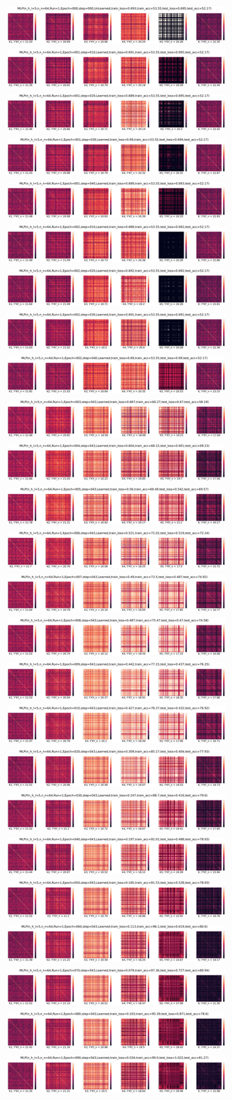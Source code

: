 <p align="center"> <img src= 'all_figs/MLP(n_h_l=5,n_n=64,Run=1,Epoch=000,step=000,UnLearned,train_loss=0.693,train_acc=53.55,test_loss=0.695,test_acc=52.17).png' /> </p>
<p align="center"> <img src= 'all_figs/MLP(n_h_l=5,n_n=64,Run=1,Epoch=001,step=010,Learned,train_loss=0.691,train_acc=53.55,test_loss=0.695,test_acc=52.17).png' /> </p>
<p align="center"> <img src= 'all_figs/MLP(n_h_l=5,n_n=64,Run=1,Epoch=001,step=020,Learned,train_loss=0.689,train_acc=53.55,test_loss=0.695,test_acc=52.17).png' /> </p>
<p align="center"> <img src= 'all_figs/MLP(n_h_l=5,n_n=64,Run=1,Epoch=001,step=030,Learned,train_loss=0.69,train_acc=53.55,test_loss=0.694,test_acc=52.17).png' /> </p>
<p align="center"> <img src= 'all_figs/MLP(n_h_l=5,n_n=64,Run=1,Epoch=001,step=040,Learned,train_loss=0.689,train_acc=53.55,test_loss=0.693,test_acc=52.17).png' /> </p>
<p align="center"> <img src= 'all_figs/MLP(n_h_l=5,n_n=64,Run=1,Epoch=002,step=010,Learned,train_loss=0.689,train_acc=53.55,test_loss=0.692,test_acc=52.17).png' /> </p>
<p align="center"> <img src= 'all_figs/MLP(n_h_l=5,n_n=64,Run=1,Epoch=002,step=020,Learned,train_loss=0.692,train_acc=53.55,test_loss=0.692,test_acc=52.17).png' /> </p>
<p align="center"> <img src= 'all_figs/MLP(n_h_l=5,n_n=64,Run=1,Epoch=002,step=030,Learned,train_loss=0.691,train_acc=53.55,test_loss=0.691,test_acc=52.17).png' /> </p>
<p align="center"> <img src= 'all_figs/MLP(n_h_l=5,n_n=64,Run=1,Epoch=002,step=040,Learned,train_loss=0.69,train_acc=53.55,test_loss=0.69,test_acc=52.17).png' /> </p>
<p align="center"> <img src= 'all_figs/MLP(n_h_l=5,n_n=64,Run=1,Epoch=003,step=043,Learned,train_loss=0.667,train_acc=60.27,test_loss=0.67,test_acc=58.19).png' /> </p>
<p align="center"> <img src= 'all_figs/MLP(n_h_l=5,n_n=64,Run=1,Epoch=004,step=043,Learned,train_loss=0.604,train_acc=68.15,test_loss=0.601,test_acc=69.23).png' /> </p>
<p align="center"> <img src= 'all_figs/MLP(n_h_l=5,n_n=64,Run=1,Epoch=005,step=043,Learned,train_loss=0.56,train_acc=69.49,test_loss=0.542,test_acc=69.57).png' /> </p>
<p align="center"> <img src= 'all_figs/MLP(n_h_l=5,n_n=64,Run=1,Epoch=006,step=043,Learned,train_loss=0.521,train_acc=72.02,test_loss=0.519,test_acc=72.24).png' /> </p>
<p align="center"> <img src= 'all_figs/MLP(n_h_l=5,n_n=64,Run=1,Epoch=007,step=043,Learned,train_loss=0.49,train_acc=73.5,test_loss=0.487,test_acc=74.92).png' /> </p>
<p align="center"> <img src= 'all_figs/MLP(n_h_l=5,n_n=64,Run=1,Epoch=008,step=043,Learned,train_loss=0.487,train_acc=75.47,test_loss=0.47,test_acc=74.58).png' /> </p>
<p align="center"> <img src= 'all_figs/MLP(n_h_l=5,n_n=64,Run=1,Epoch=009,step=043,Learned,train_loss=0.442,train_acc=77.15,test_loss=0.437,test_acc=76.25).png' /> </p>
<p align="center"> <img src= 'all_figs/MLP(n_h_l=5,n_n=64,Run=1,Epoch=010,step=043,Learned,train_loss=0.427,train_acc=78.37,test_loss=0.432,test_acc=76.92).png' /> </p>
<p align="center"> <img src= 'all_figs/MLP(n_h_l=5,n_n=64,Run=1,Epoch=020,step=043,Learned,train_loss=0.309,train_acc=85.17,test_loss=0.404,test_acc=77.93).png' /> </p>
<p align="center"> <img src= 'all_figs/MLP(n_h_l=5,n_n=64,Run=1,Epoch=030,step=043,Learned,train_loss=0.247,train_acc=88.7,test_loss=0.416,test_acc=79.6).png' /> </p>
<p align="center"> <img src= 'all_figs/MLP(n_h_l=5,n_n=64,Run=1,Epoch=040,step=043,Learned,train_loss=0.197,train_acc=92.01,test_loss=0.488,test_acc=78.93).png' /> </p>
<p align="center"> <img src= 'all_figs/MLP(n_h_l=5,n_n=64,Run=1,Epoch=050,step=043,Learned,train_loss=0.185,train_acc=91.53,test_loss=0.528,test_acc=78.93).png' /> </p>
<p align="center"> <img src= 'all_figs/MLP(n_h_l=5,n_n=64,Run=1,Epoch=060,step=043,Learned,train_loss=0.113,train_acc=96.1,test_loss=0.619,test_acc=80.6).png' /> </p>
<p align="center"> <img src= 'all_figs/MLP(n_h_l=5,n_n=64,Run=1,Epoch=070,step=043,Learned,train_loss=0.079,train_acc=97.36,test_loss=0.727,test_acc=80.94).png' /> </p>
<p align="center"> <img src= 'all_figs/MLP(n_h_l=5,n_n=64,Run=1,Epoch=080,step=043,Learned,train_loss=0.103,train_acc=95.39,test_loss=0.871,test_acc=78.6).png' /> </p>
<p align="center"> <img src= 'all_figs/MLP(n_h_l=5,n_n=64,Run=1,Epoch=090,step=043,Learned,train_loss=0.034,train_acc=99.0,test_loss=1.022,test_acc=81.27).png' /> </p>
